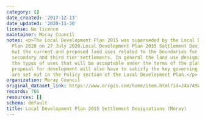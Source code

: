 ```yaml
---
category: []
date_created: '2017-12-13'
date_updated: '2020-11-30'
license: No licence
maintainer: Moray Council
notes: <p>The Local Development Plan 2015 was superseded by the Local Development
  Plan 2020 on 27 July 2020.Local Development Plan 2015 Settlement Designations set
  out the current and proposed land uses related to the boundaries for the primary,
  secondary and third tier settlements. In general the land use designations indicate
  the types of uses that will be acceptable under the terms of the plan. However any
  proposal for development will also have to satisfy the key governing policies that
  are set out in the Policy section of the Local Development Plan.</p>
organization: Moray Council
original_dataset_link: https://www.arcgis.com/home/item.html?id=24a749c00aa442ad928d71a22d5c4261
records: 766
resources: []
schema: default
title: Local Development Plan 2015 Settlement Designations (Moray)
---
```


